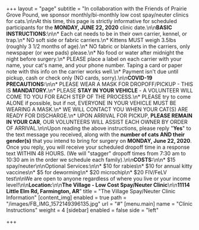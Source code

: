 +++
layout = "page"
subtitle = "In collaboration with the Friends of Prairie Grove Pound, we sponsor monthly/bi-monthly low cost spay/neuter clinics for cats.\n\nAt this time, this page is strictly informative for scheduled participants for the **MONDAY, JUNE 22, 2020** clinic date.\n\n**BASIC INSTRUCTIONS**:\n\n* Each cat needs to be in their own carrier, kennel, or trap.\n* NO soft side or fabric carriers.\n* Kittens MUST weigh 3.5lbs (roughly 3 1/2 months of age).\n* NO fabric or blankets in the carriers, only newspaper (or wee pads) please.\n* No food or water after midnight the night before surgery.\n* PLEASE place a label on each carrier with your name, your cat's name, and your phone number.  Taping a card or paper note with this info on the carrier works well.\n* Payment isn't due until pickup, cash or check only (NO cards, sorry).\n\n**COVID-19 PRECAUTIONS:**\n\n* PLEASE WEAR A MASK FOR DROPOFF/PICKUP - THIS IS **MANDATORY.**\n* PLEASE **STAY IN YOUR VEHICLE** - A VOLUNTEER WILL COME TO YOU FOR EACH STEP OF THE PROCESS.\n* PLEASE try to come ALONE if possible, but if not, EVERYONE IN YOUR VEHICLE MUST BE WEARING A MASK.\n* WE WILL CONTACT YOU WHEN YOUR CAT(S) ARE READY FOR DISCHARGE.\n* UPON ARRIVAL FOR PICKUP, **PLEASE REMAIN IN YOUR CAR**, OUR VOLUNTEERS WILL ASSIST EACH OWNER BY ORDER OF ARRIVAL.\n\nUpon reading the above instructions, please reply \"**Yes**\" to the text message you received, along with the **number of cats AND their gender(s)** that you intend to bring for surgery on **MONDAY, June 22, 2020**.  Once you reply, you will receive your scheduled dropoff time in a response text WITHIN 48 HOURS.  (We will \"stagger\" dropoff times from 7:30 am to 10:30 am in the order we schedule each family).\n\n**COSTS:**\n\n* $15 spay/neuter\n\nOptional Services:\n\n* $10 for rabies\n* $10 for annual kitty vaccines\n* $5 for deworming\n* $20 microchip\n* $20 FIV/FeLV test\n\nWe are open to anyone regardless of where you live or your income level!\n\n**Location:**\n\n**The Village - Low Cost Spay/Neuter Clinic**\n\n**11114 Little Elm Rd, Farmington, AR**"
title = "The Village Spay/Neuter Clinic Information"
[content_img]
enabled = true
path = "/images/FB_IMG_1572149396135.jpg"
url = "#"
[menu.main]
name = "Clinic Instructions"
weight = 4
[sidebar]
enabled = false
side = "left"

+++

